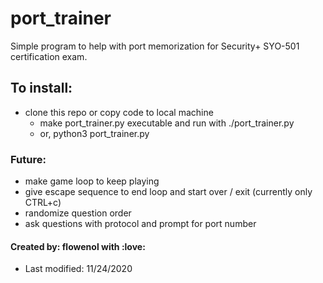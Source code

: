 # port_trainer
Simple program to help with port memorization for Security+ SYO-501 certification exam.

## To install:
- clone this repo or copy code to local machine
	- make port_trainer.py executable and run with ./port_trainer.py
	- or, python3 port_trainer.py

### Future:
- make game loop to keep playing
- give escape sequence to end loop and start over / exit (currently only CTRL+c)
- randomize question order
- ask questions with protocol and prompt for port number


#### Created by: flowenol with :love:
- Last modified: 11/24/2020
